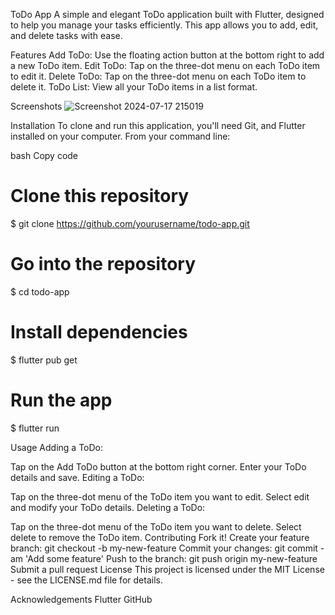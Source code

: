 ToDo App
A simple and elegant ToDo application built with Flutter, designed to help you manage your tasks efficiently. This app allows you to add, edit, and delete tasks with ease.

Features
Add ToDo: Use the floating action button at the bottom right to add a new ToDo item.
Edit ToDo: Tap on the three-dot menu on each ToDo item to edit it.
Delete ToDo: Tap on the three-dot menu on each ToDo item to delete it.
ToDo List: View all your ToDo items in a list format.

Screenshots
![Screenshot 2024-07-17 215019](https://github.com/user-attachments/assets/0963649e-130b-4642-9dab-4be88a99f1bb)

Installation
To clone and run this application, you'll need Git, and Flutter installed on your computer. From your command line:

bash
Copy code
# Clone this repository
$ git clone https://github.com/yourusername/todo-app.git

# Go into the repository
$ cd todo-app

# Install dependencies
$ flutter pub get

# Run the app
$ flutter run


Usage
Adding a ToDo:

Tap on the Add ToDo button at the bottom right corner.
Enter your ToDo details and save.
Editing a ToDo:

Tap on the three-dot menu of the ToDo item you want to edit.
Select edit and modify your ToDo details.
Deleting a ToDo:

Tap on the three-dot menu of the ToDo item you want to delete.
Select delete to remove the ToDo item.
Contributing
Fork it!
Create your feature branch: git checkout -b my-new-feature
Commit your changes: git commit -am 'Add some feature'
Push to the branch: git push origin my-new-feature
Submit a pull request
License
This project is licensed under the MIT License - see the LICENSE.md file for details.

Acknowledgements
Flutter
GitHub
